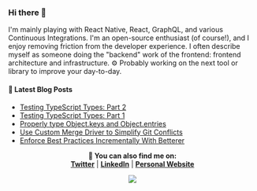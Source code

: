 ### Hi there 👋

I'm mainly playing with React Native, React, GraphQL, and various Continuous Integrations. I'm an open-source enthusiast (of course!), and I enjoy removing friction from the developer experience. I often describe myself as someone doing the "backend" work of the frontend: frontend architecture and infrastructure. ⚙️ Probably working on the next tool or library to improve your day-to-day. 

#### 📝 Latest Blog Posts

- [Testing TypeScript Types: Part 2](https://www.charpeni.com/blog/testing-typescript-types-part-2)
- [Testing TypeScript Types: Part 1](https://www.charpeni.com/blog/testing-typescript-types-part-1)
- [Properly type Object.keys and Object.entries](https://www.charpeni.com/blog/properly-type-object-keys-and-object-entries)
- [Use Custom Merge Driver to Simplify Git Conflicts](https://www.charpeni.com/blog/use-custom-merge-driver-to-simplify-git-conflicts)
- [Enforce Best Practices Incrementally With Betterer](https://www.charpeni.com/blog/enforce-best-practices-incrementally-with-betterer)

<p align="center">
  <b>🔎 You can also find me on:</b><br>
  <b><a href="https://twitter.com/charpeni_">Twitter</a></b>  |
  <b><a href="https://www.linkedin.com/in/nicolas-charpentier-8a2b8a104/">LinkedIn</a></b> |
  <b><a href="https://charpeni.com">Personal Website</a></b>
</p>
 
 
<p align="center">
  <img src="https://user-images.githubusercontent.com/7189823/146283040-c20a814a-af70-4374-afbd-eda09a28f989.gif">
</p>

